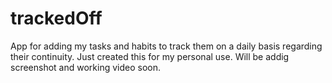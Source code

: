 # trackedOff
App for adding my tasks and habits to track them on a daily basis regarding their continuity.
Just created this for my personal use. Will be addig screenshot and working video soon.
